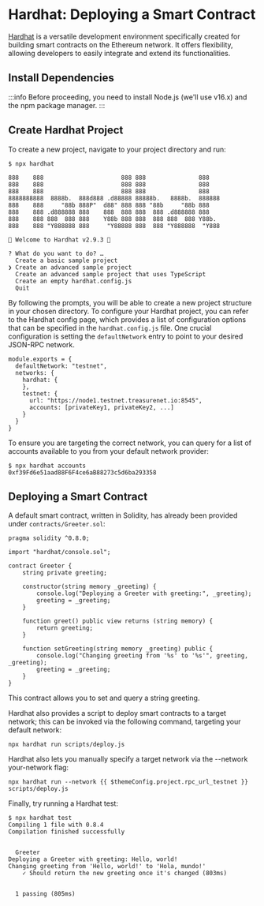 # Hardhat: Deploying a Smart Contract

[Hardhat](https://hardhat.org/) is a versatile development environment specifically created for building smart contracts on the Ethereum network. It offers flexibility, allowing developers to easily integrate and extend its functionalities.

## Install Dependencies

:::info
Before proceeding, you need to install Node.js (we'll use v16.x) and the npm package manager.
:::

## Create Hardhat Project

To create a new project, navigate to your project directory and run:

```shell
$ npx hardhat

888    888                      888 888               888
888    888                      888 888               888
888    888                      888 888               888
8888888888  8888b.  888d888 .d88888 88888b.   8888b.  888888
888    888     "88b 888P"  d88" 888 888 "88b     "88b 888
888    888 .d888888 888    888  888 888  888 .d888888 888
888    888 888  888 888    Y88b 888 888  888 888  888 Y88b.
888    888 "Y888888 888     "Y88888 888  888 "Y888888  "Y888

👷 Welcome to Hardhat v2.9.3 👷‍

? What do you want to do? …
  Create a basic sample project
❯ Create an advanced sample project
  Create an advanced sample project that uses TypeScript
  Create an empty hardhat.config.js
  Quit
```

By following the prompts, you will be able to create a new project structure in your chosen directory. To configure your Hardhat project, you can refer to the Hardhat config page, which provides a list of configuration options that can be specified in the `hardhat.config.js` file. One crucial configuration is setting the `defaultNetwork` entry to point to your desired JSON-RPC network.

```shell
module.exports = {
  defaultNetwork: "testnet",
  networks: {
    hardhat: {
    },
    testnet: {
      url: "https://node1.testnet.treasurenet.io:8545",
      accounts: [privateKey1, privateKey2, ...]
    }
  }
}
```

To ensure you are targeting the correct network, you can query for a list of accounts available to you from your default network provider:

```shell
$ npx hardhat accounts
0xf39Fd6e51aad88F6F4ce6aB88273c5d6ba293358
```

## Deploying a Smart Contract

A default smart contract, written in Solidity, has already been provided under `contracts/Greeter.sol`:

```solidity
pragma solidity ^0.8.0;

import "hardhat/console.sol";

contract Greeter {
    string private greeting;

    constructor(string memory _greeting) {
        console.log("Deploying a Greeter with greeting:", _greeting);
        greeting = _greeting;
    }

    function greet() public view returns (string memory) {
        return greeting;
    }

    function setGreeting(string memory _greeting) public {
        console.log("Changing greeting from '%s' to '%s'", greeting, _greeting);
        greeting = _greeting;
    }
}

```

This contract allows you to set and query a string greeting.

Hardhat also provides a script to deploy smart contracts to a target network; this can be invoked via the following command, targeting your default network:

```shell
npx hardhat run scripts/deploy.js
```

Hardhat also lets you manually specify a target network via the --network your-network flag:

```shell
npx hardhat run --network {{ $themeConfig.project.rpc_url_testnet }} scripts/deploy.js
```

Finally, try running a Hardhat test:

```shell
$ npx hardhat test
Compiling 1 file with 0.8.4
Compilation finished successfully


  Greeter
Deploying a Greeter with greeting: Hello, world!
Changing greeting from 'Hello, world!' to 'Hola, mundo!'
    ✓ Should return the new greeting once it's changed (803ms)


  1 passing (805ms)
```
